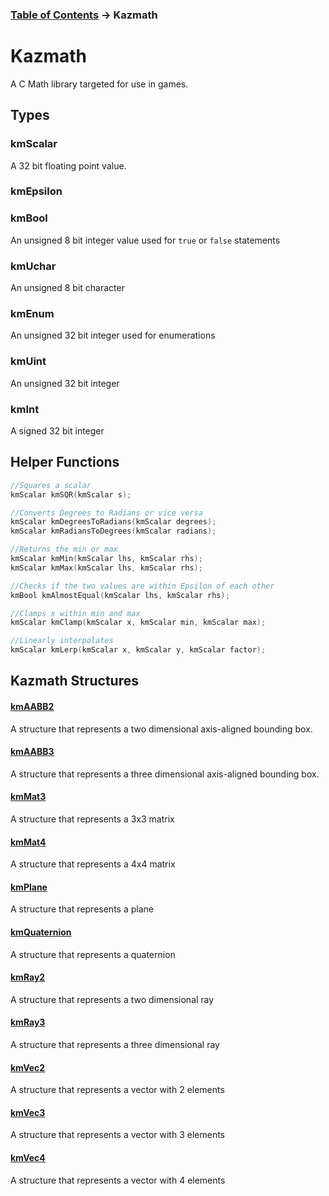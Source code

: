 ### [Table of Contents](../Lua.md) -> Kazmath  
# Kazmath  
A C Math library targeted for use in games.
## Types  

### kmScalar
A 32 bit floating point value.

### kmEpsilon

### kmBool
An unsigned 8 bit integer value used for `true` or `false` statements

### kmUchar
An unsigned 8 bit character

### kmEnum
An unsigned 32 bit integer used for enumerations

### kmUint
An unsigned 32 bit integer

### kmInt
A signed 32 bit integer

## Helper Functions
```c
//Squares a scalar
kmScalar kmSQR(kmScalar s);

//Converts Degrees to Radians or vice versa
kmScalar kmDegreesToRadians(kmScalar degrees);
kmScalar kmRadiansToDegrees(kmScalar radians);

//Returns the min or max
kmScalar kmMin(kmScalar lhs, kmScalar rhs);
kmScalar kmMax(kmScalar lhs, kmScalar rhs);

//Checks if the two values are within Epsilon of each other
kmBool kmAlmostEqual(kmScalar lhs, kmScalar rhs);

//Clamps x within min and max 
kmScalar kmClamp(kmScalar x, kmScalar min, kmScalar max);

//Linearly interpolates
kmScalar kmLerp(kmScalar x, kmScalar y, kmScalar factor);
```
## Kazmath Structures  
#### [kmAABB2](aabb2.md)  
A structure that represents a two dimensional axis-aligned bounding box.  
#### [kmAABB3](aabb3.md)  
A structure that represents a three dimensional axis-aligned bounding box.  
#### [kmMat3](mat3.md)  
A structure that represents a 3x3 matrix  
#### [kmMat4](mat4.md)  
A structure that represents a 4x4 matrix  
#### [kmPlane](plane.md)  
A structure that represents a plane  
#### [kmQuaternion](quaternion.md)  
A structure that represents a quaternion  
#### [kmRay2](ray2.md)  
A structure that represents a two dimensional ray  
#### [kmRay3](ray3.md)  
A structure that represents a three dimensional ray  
#### [kmVec2](vec2.md)  
A structure that represents a vector with 2 elements  
#### [kmVec3](vec3.md)  
A structure that represents a vector with 3 elements  
#### [kmVec4](vec4.md)  
A structure that represents a vector with 4 elements  
